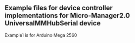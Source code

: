 ## Example files for device controller implementations for Micro-Manager2.0 UniversalMMHubSerial device 
Example1 is for Arduino Mega 2560
